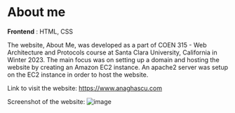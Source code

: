 # About me 

<b>Frontend</b> : HTML, CSS

The website, About Me, was developed as a part of COEN 315 - Web Architecture and Protocols course at Santa Clara University, California in Winter 2023. The main focus was on setting up a domain and hosting the website by creating an Amazon EC2 instance. An apache2 server was setup on the EC2 instance in order to host the website. 

Link to visit the website: https://www.anaghascu.com 

Screenshot of the website:
![image](https://user-images.githubusercontent.com/53923590/219830572-16e99337-55a9-4f57-9236-0bbceabf7c11.png)
